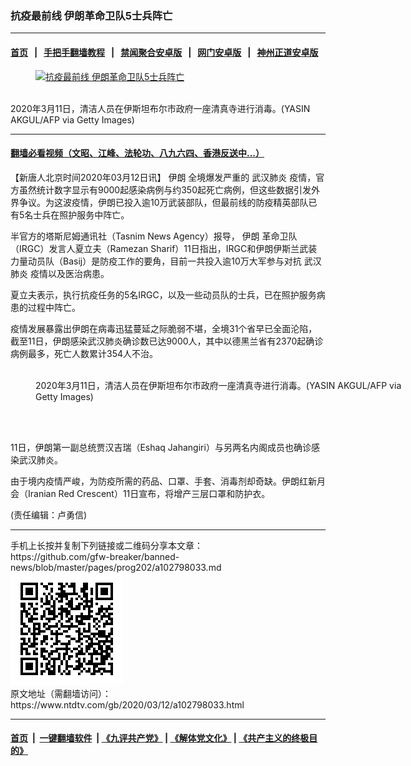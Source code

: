 ### 抗疫最前线 伊朗革命卫队5士兵阵亡
------------------------

#### [首页](https://github.com/gfw-breaker/banned-news/blob/master/README.md) &nbsp;&nbsp;|&nbsp;&nbsp; [手把手翻墙教程](https://github.com/gfw-breaker/guides/wiki) &nbsp;&nbsp;|&nbsp;&nbsp; [禁闻聚合安卓版](https://github.com/gfw-breaker/bn-android) &nbsp;&nbsp;|&nbsp;&nbsp; [网门安卓版](https://github.com/oGate2/oGate) &nbsp;&nbsp;|&nbsp;&nbsp; [神州正道安卓版](https://github.com/SzzdOgate/update) 



<div><div class="featured_image">
 <a href="https://i.ntdtv.com/assets/uploads/2020/03/GettyImages-1206570767.jpg" target="_blank">
  <figure>
   <img alt="抗疫最前线 伊朗革命卫队5士兵阵亡" src="https://i.ntdtv.com/assets/uploads/2020/03/GettyImages-1206570767-800x450.jpg"/>
  </figure><br/>
 </a>
 <span class="caption">
  2020年3月11日，清洁人员在伊斯坦布尔市政府一座清真寺进行消毒。(YASIN AKGUL/AFP via Getty Images)
 </span>
</div>
</div><hr/>

#### [翻墙必看视频（文昭、江峰、法轮功、八九六四、香港反送中...）](https://github.com/gfw-breaker/banned-news/blob/master/pages/link3.md)

<div><div class="post_content" itemprop="articleBody">
 <p>
  【新唐人北京时间2020年03月12日讯】
  <ok href="https://www.ntdtv.com/gb/伊朗.htm">
   伊朗
  </ok>
  全境爆发严重的
  <ok href="https://www.ntdtv.com/gb/武汉肺炎.htm">
   武汉肺炎
  </ok>
  疫情，官方虽然统计数字显示有9000起感染病例与约350起死亡病例，但这些数据引发外界争议。为这波疫情，伊朗已投入逾10万武装部队，但最前线的防疫精英部队已有5名士兵在照护服务中阵亡。
 </p>
 <p>
  半官方的塔斯尼姆通讯社（Tasnim News Agency）报导，
  <ok href="https://www.ntdtv.com/gb/伊朗.htm">
   伊朗
  </ok>
  革命卫队（IRGC）发言人夏立夫（Ramezan Sharif）11日指出，IRGC和伊朗伊斯兰武装力量动员队（Basij）是防疫工作的要角，目前一共投入逾10万大军参与对抗
  <ok href="https://www.ntdtv.com/gb/武汉肺炎.htm">
   武汉肺炎
  </ok>
  疫情以及医治病患。
 </p>
 <p>
  夏立夫表示，执行抗疫任务的5名IRGC，以及一些动员队的士兵，已在照护服务病患的过程中阵亡。
 </p>
 <p>
  疫情发展暴露出伊朗在病毒迅猛蔓延之际脆弱不堪，全境31个省早已全面沦陷，截至11日，伊朗感染武汉肺炎确诊数已达9000人，其中以德黑兰省有2370起确诊病例最多，死亡人数累计354人不治。
 </p>
 <figure class="wp-caption alignnone" id="attachment_102798045" style="width: 600px">
  <img alt="" class="size-medium wp-image-102798045" src="https://i.ntdtv.com/assets/uploads/2020/03/GettyImages-1206570785-600x400.jpg">
   <br/><figcaption class="wp-caption-text">
    2020年3月11日，清洁人员在伊斯坦布尔市政府一座清真寺进行消毒。(YASIN AKGUL/AFP via Getty Images)
   </figcaption><br/>
  </img>
 </figure><br/>
 <p>
  11日，伊朗第一副总统贾汉吉瑞（Eshaq Jahangiri）与另两名内阁成员也确诊感染武汉肺炎。
 </p>
 <p>
  由于境内疫情严峻，为防疫所需的药品、口罩、手套、消毒剂却奇缺。伊朗红新月会（Iranian Red Crescent）11日宣布，将增产三层口罩和防护衣。
 </p>
 <p>
  (责任编辑：卢勇信)
 </p>
 <div class="single_ad">
 </div>
</div>
</div>
<hr/>
手机上长按并复制下列链接或二维码分享本文章：<br/>
https://github.com/gfw-breaker/banned-news/blob/master/pages/prog202/a102798033.md <br/>
<a href='https://github.com/gfw-breaker/banned-news/blob/master/pages/prog202/a102798033.md'><img src='https://github.com/gfw-breaker/banned-news/blob/master/pages/prog202/a102798033.md.png'/></a> <br/>
原文地址（需翻墙访问）：https://www.ntdtv.com/gb/2020/03/12/a102798033.html


------------------------
#### [首页](https://github.com/gfw-breaker/banned-news/blob/master/README.md) &nbsp;|&nbsp; [一键翻墙软件](https://github.com/gfw-breaker/nogfw/blob/master/README.md) &nbsp;| [《九评共产党》](https://github.com/gfw-breaker/9ping.md/blob/master/README.md#九评之一评共产党是什么) | [《解体党文化》](https://github.com/gfw-breaker/jtdwh.md/blob/master/README.md) | [《共产主义的终极目的》](https://github.com/gfw-breaker/gczydzjmd.md/blob/master/README.md)


<img src='http://gfw-breaker.win/banned-news/pages/prog202/a102798033.md' width='0px' height='0px'/>